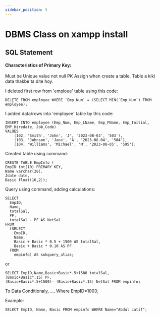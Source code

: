 ```yaml
---
sidebar_position: 5
---
```


# DBMS Class on xampp install

## SQL Statement

#### Characteristics of Primary Key:

Must be Unique value
not null
PK Assign when create a table.
Table a kiki data thakbe ta dite hoy.

I deleted first row from 'emploee' table using this code:

```
DELETE FROM employee WHERE `Emp_Num` = (SELECT MIN(`Emp_Num`) FROM employee);
```

I added data/rows into 'employee' table by this code:

```
INSERT INTO employee (Emp_Num, Emp_LName, Emp_FName, Emp_Initial, EMP_Hiredate, Job_Code)
VALUES
    (102, 'Smith', 'John', 'J', '2023-08-03', '503'),
    (103, 'Johnson', 'Jane', 'A', '2023-08-04', '504'),
    (104, 'Williams', 'Michael', 'M', '2023-08-05', '505');
```

Created table using command:

```
CREATE TABLE EmpInfo (
EmpID int(10) PRIMARY KEY,
Name varchar(30),
Jdate date,
Basic float(10,2));

```

Query using command, adding calculations:

```
SELECT
  EmpID,
  Name,
  totalSal,
  PF,
  totalSal - PF AS NetSal
FROM
  (SELECT
    EmpID,
    Name,
    Basic + Basic * 0.5 + 1500 AS totalSal,
    Basic + Basic * 0.10 AS PF
  FROM
    empinfo) AS subquery_alias;
```

or

```
SELECT EmpID,Name,Basic+Basic*.5+1500 totalSal,
(Basic+Basic*.15) PF,
(Basic+Basic*.5+1500)- (Basic+Basic*.15) NetSal FROM empinfo;

```

To Data Conditionaly,
.... Where EmpID=1000;

Example:

```
SELECT EmpID, Name, Basic FROM empinfo WHERE Name="Abdul Latif";
```
